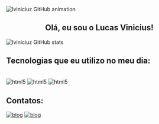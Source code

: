 ![lviniciuz GitHub animation](https://i.pinimg.com/originals/83/b8/09/83b809857acd41a7bad4935b4734f9fc.gif)
    <div>
    <text align="center">
## Olá, eu sou o Lucas Vinicius! 
</div>

![lviniciuz GitHub stats](https://github-readme-stats.vercel.app/api?username=lviniciuz&show_icons=true&theme=radical)

## Tecnologias que eu utilizo no meu dia:
<div style="display: inline-block"><br/>
    <img align="center" alt="html5" src="https://img.shields.io/badge/HTML5-E34F26?style=for-the-badge&logo=html5&logoColor=white"/>
<img align="center" alt="html5" src="https://img.shields.io/badge/CSS-239120?&style=for-the-badge&logo=css3&logoColor=white"/>
<img align="center" alt="html5" src="https://img.shields.io/badge/Python-3776AB?style=for-the-badge&logo=python&logoColor=white"/>
</div> 

## Contatos:
[![blog](https://img.shields.io/badge/Instagram-E4405F?style=for-the-badge&logo=instagram&logoColor=white)](https://www.instagram.com/l.viniciuz/)
[![blog](https://img.shields.io/badge/LinkedIn-0077B5?style=for-the-badge&logo=linkedin&logoColor=white)](https://www.linkedin.com/in/lucas-vinicius-a58431301/)

